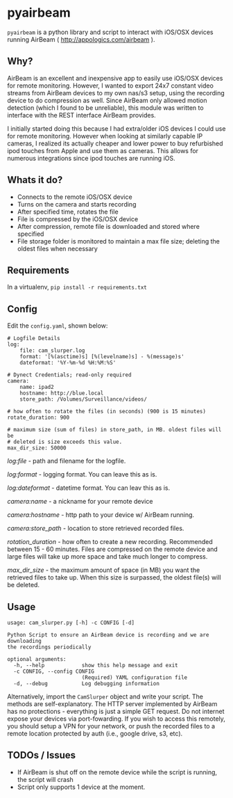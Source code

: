 # pyairbeam

`pyairbeam` is a python library and script to interact with iOS/OSX devices running AirBeam ( http://appologics.com/airbeam ).

## Why?

AirBeam is an excellent and inexpensive app to easily use iOS/OSX devices for remote monitoring.
However, I wanted to export 24x7 constant video streams from AirBeam devices to my own nas/s3 setup, using
the recording device to do compression as well. Since AirBeam only allowed motion detection (which
  I found to be unreliable), this module was written to interface with the REST interface AirBeam provides.

I initially started doing this because I had extra/older iOS devices I could use for remote monitoring. However when looking at similarly capable IP cameras, I realized its actually cheaper
and lower power to buy refurbished ipod touches from Apple and use them as cameras. This allows for numerous integrations since ipod touches are running iOS.

## Whats it do?

* Connects to the remote iOS/OSX device
* Turns on the camera and starts recording
* After specified time, rotates the file
* File is compressed by the iOS/OSX device
* After compression, remote file is downloaded and stored where specified
* File storage folder is monitored to maintain a max file size; deleting the oldest files when necessary

## Requirements

In a virtualenv, `pip install -r requirements.txt`

## Config

Edit the `config.yaml`, shown below:

```
# Logfile Details
log:
    file: cam_slurper.log
    format: '[%(asctime)s] [%(levelname)s] - %(message)s'
    dateformat: '%Y-%m-%d %H:%M:%S'

# Dynect Credentials; read-only required
camera:
    name: ipad2
    hostname: http://blue.local
    store_path: /Volumes/Surveillance/videos/

# how often to rotate the files (in seconds) (900 is 15 minutes)
rotate_duration: 900

# maximum size (sum of files) in store_path, in MB. oldest files will be
# deleted is size exceeds this value.
max_dir_size: 50000
```

*log:file* - path and filename for the logfile.

*log:format* - logging format. You can leave this as is.

*log:dateformat* - datetime format. You can leav this as is.

*camera:name* - a nickname for your remote device

*camera:hostname* - http path to your device w/ AirBeam running.

*camera:store_path* - location to store retrieved recorded files.

*rotation_duration* - how often to create a new recording. Recommended between 15 - 60 minutes.
Files are compressed on the remote device and large files will take up more space and take much longer to compress.

*max_dir_size* - the maximum amount of space (in MB) you want the retrieved files to take up. When this size is
surpassed, the oldest file(s) will be deleted.

## Usage

```
usage: cam_slurper.py [-h] -c CONFIG [-d]

Python Script to ensure an AirBeam device is recording and we are downloading
the recordings periodically

optional arguments:
  -h, --help            show this help message and exit
  -c CONFIG, --config CONFIG
                        (Required) YAML configuration file
  -d, --debug           Log debugging information
```

Alternatively, import the `CamSlurper` object and write your script. The methods are self-explanatory.
The HTTP server implemented by AirBeam has no protections - everything is just a simple GET request.
Do not internet expose your devices via port-fowarding. If you wish to access this remotely, you should
setup a VPN for your network, or push the recorded files to a remote location protected by auth (i.e., google drive, s3, etc).

## TODOs / Issues

* If AirBeam is shut off on the remote device while the script is running, the script will crash
* Script only supports 1 device at the moment.
